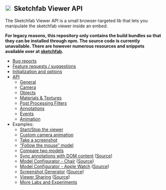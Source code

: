 <img src="https://static.sketchfab.com/img/press/logos/sketchfab-logo.png" alt="drawing" width="18"/>  Sketchfab Viewer API
---

The Sketchfab Viewer API is a small browser-targeted lib that lets you manipulate the sketchfab viewer inside an embed. 

**For legacy reasons, this repository only contains the build bundles so that they can be installed through npm. The source code is currently unavailable. There are however numerous resources and snippets available over at [sketchfab](https://sketchfab.com/developers/viewer).**

<ul>
<li><a href="https://help.sketchfab.com/hc/en-us/requests/new?type=viewer_api">Bug reports</a></li>
<li><a href="https://forum.sketchfab.com/c/development-and-api">Feature requests / suggestions</a></li>
<li><a href="https://sketchfab.com/developers/viewer/initialization">Initialization and options</a></li>
<li><a href="https://sketchfab.com/developers/viewer/functions">API</a><ul>
<li><a href="https://sketchfab.com/developers/viewer/functions#api-section-general">General</a></li>
<li><a href="https://sketchfab.com/developers/viewer/functions#api-section-camera">Camera</a></li>
<li><a href="https://sketchfab.com/developers/viewer/functions#api-section-objects">Objects</a></li>
<li><a href="https://sketchfab.com/developers/viewer/functions#api-section-materials">Materials &amp; Textures</a></li>
<li><a href="https://sketchfab.com/developers/viewer/functions#api-section-postprocessing">Post Processing Filters</a></li>
<li><a href="https://sketchfab.com/developers/viewer/functions#api-section-annotations">Annotations</a></li>
<li><a href="https://sketchfab.com/developers/viewer/functions#api-section-events">Events</a></li>
<li><a href="https://sketchfab.com/developers/viewer/functions#api-section-animation">Animation</a></li>
</ul>
</li>
<li>Examples:<ul>
<li><a href="https://sketchfab.com/developers/viewer/startstop">Start/Stop the viewer</a></li>
<li><a href="https://sketchfab.com/developers/viewer/customanimation">Custom camera animation</a></li>
<li><a href="https://sketchfab.com/developers/viewer/screenshot">Take a screenshot</a></li>
<li><a href="https://sketchfab.com/developers/viewer/followmouse">“Follow the mouse” model</a></li>
<li><a href="https://sketchfab.com/developers/viewer/compare">Compare two models</a></li>
<li><a href="https://labs.sketchfab.com/experiments/annotations-sync/" target="_blank">Sync annotations with DOM content</a> (<a href="https://github.com/sketchfab/experiments/tree/master/annotations-sync/src" target="_blank">Source</a>)</li>
<li><a href="https://labs.sketchfab.com/experiments/configurator/" target="_blank">Model Configurator - Chair</a> (<a href="https://github.com/sketchfab/experiments/tree/master/configurator/" target="_blank">Source</a>)</li>
<li><a href="https://labs.sketchfab.com/experiments/watch-configurator/" target="_blank">Model Configurator - Apple Watch</a> (<a href="https://github.com/sketchfab/experiments/tree/master/watch-configurator/src" target="_blank">Source</a>)</li>
<li><a href="https://labs.sketchfab.com/experiments/screenshots/" target="_blank">Screenshot Generator</a> (<a href="https://github.com/sketchfab/experiments/tree/master/screenshots/" target="_blank">Source</a>)</li>
<li><a href="https://labs.sketchfab.com/experiments/viewer-sharing/" target="_blank">Viewer Sharing</a> (<a href="https://github.com/sketchfab/experiments/tree/master/viewer-sharing/src" target="_blank">Source</a>)</li>
<li><a href="https://labs.sketchfab.com/experiments/" target="_blank">More Labs and Experiments</a></li>
</ul>
</li>
</ul>
